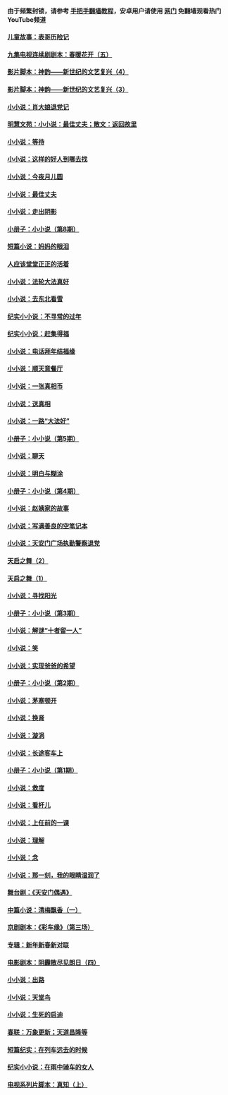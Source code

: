#### 由于频繁封锁，请参考 [手把手翻墙教程](https://github.com/gfw-breaker/guides/wiki/)，安卓用户请使用 [网门](https://github.com/gfw-breaker/nogfw/blob/master/dl.md?t=04291901) 免翻墙观看热门YouTube频道 

#### [儿童故事：表哥历险记](../pages/328/383535.md?t=04291901) 

#### [九集电视连续剧剧本：春暖花开（五）](../pages/328/275919.md?t=04291901) 

#### [影片脚本：神韵——新世纪的文艺复兴（4）](../pages/328/266089.md?t=04291901) 

#### [影片脚本：神韵——新世纪的文艺复兴（3）](../pages/328/266087.md?t=04291901) 

#### [小小说：肖大娘退党记](../pages/328/239807.md?t=04291901) 

#### [明慧文苑：小小说：最佳丈夫；散文：返回故里](../pages/328/3439.md?t=04291901) 

#### [小小说：等待](../pages/328/223927.md?t=04291901) 

#### [小小说：这样的好人到哪去找](../pages/328/209396.md?t=04291901) 

#### [小小说：今夜月儿圆](../pages/328/193588.md?t=04291901) 

#### [小小说：最佳丈夫](../pages/328/190938.md?t=04291901) 

#### [小小说：走出阴影](../pages/328/190744.md?t=04291901) 

#### [小册子：小小说（第8期）](../pages/328/188202.md?t=04291901) 

#### [短篇小说：妈妈的眼泪](../pages/328/187712.md?t=04291901) 

#### [人应该堂堂正正的活着](../pages/328/182430.md?t=04291901) 

#### [小小说：法轮大法真好](../pages/328/174669.md?t=04291901) 

#### [小小说：去东北看雪](../pages/328/173882.md?t=04291901) 

#### [纪实小小说：不寻常的过年](../pages/328/173187.md?t=04291901) 

#### [纪实小小说：赶集得福](../pages/328/172652.md?t=04291901) 

#### [小小说：电话拜年结福缘](../pages/328/172533.md?t=04291901) 

#### [小小说：顺天意餐厅](../pages/328/170182.md?t=04291901) 

#### [小小说：一张真相币](../pages/328/169410.md?t=04291901) 

#### [小小说：送真相](../pages/328/166713.md?t=04291901) 

#### [小小说：一路“大法好”](../pages/328/162016.md?t=04291901) 

#### [小册子：小小说（第5期）](../pages/328/161131.md?t=04291901) 

#### [小小说：聊天](../pages/328/159640.md?t=04291901) 

#### [小小说：明白与糊涂](../pages/328/158101.md?t=04291901) 

#### [小册子：小小说（第4期）](../pages/328/158006.md?t=04291901) 

#### [小小说：赵姨家的故事](../pages/328/157843.md?t=04291901) 

#### [小小说：写满善良的空笔记本](../pages/328/157382.md?t=04291901) 

#### [小小说：天安门广场执勤警察退党](../pages/328/156982.md?t=04291901) 

#### [天启之舞（2）](../pages/328/153440.md?t=04291901) 

#### [天启之舞（1）](../pages/328/153439.md?t=04291901) 

#### [小小说：寻找阳光](../pages/328/153065.md?t=04291901) 

#### [小册子：小小说（第3期）](../pages/328/151715.md?t=04291901) 

#### [小小说：解谜“十者留一人”](../pages/328/148967.md?t=04291901) 

#### [小小说：笑](../pages/328/148905.md?t=04291901) 

#### [小小说：实现爸爸的希望](../pages/328/148096.md?t=04291901) 

#### [小册子：小小说（第2期）](../pages/328/147214.md?t=04291901) 

#### [小小说：茅塞顿开](../pages/328/147030.md?t=04291901) 

#### [小小说：换肾](../pages/328/146770.md?t=04291901) 

#### [小小说：漩涡](../pages/328/146683.md?t=04291901) 

#### [小小说：长途客车上](../pages/328/145076.md?t=04291901) 

#### [小册子：小小说（第1期）](../pages/328/143963.md?t=04291901) 

#### [小小说：救度](../pages/328/143927.md?t=04291901) 

#### [小小说：看杆儿](../pages/328/142137.md?t=04291901) 

#### [小小说：上任前的一课](../pages/328/140808.md?t=04291901) 

#### [小小说：理解](../pages/328/140476.md?t=04291901) 

#### [小小说：念](../pages/328/139513.md?t=04291901) 

#### [小小说：那一刻，我的眼睛湿润了](../pages/328/138476.md?t=04291901) 

#### [舞台剧：《天安门偶遇》](../pages/328/117155.md?t=04291901) 

#### [中篇小说：清梅飘香（一）](../pages/328/101058.md?t=04291901) 

#### [京剧剧本：《彩车缘》（第三场）](../pages/328/96434.md?t=04291901) 

#### [专辑：新年新春新对联](../pages/328/94991.md?t=04291901) 

#### [电影剧本：阴霾散尽见朗日（四）](../pages/328/87081.md?t=04291901) 

#### [小小说：出路](../pages/328/84848.md?t=04291901) 

#### [小小说：天堂鸟](../pages/328/83084.md?t=04291901) 

#### [小小说：生死的启迪](../pages/328/70977.md?t=04291901) 

#### [春联：万象更新；天道昌隆等](../pages/328/64588.md?t=04291901) 

#### [短篇纪实：在列车远去的时候](../pages/328/62641.md?t=04291901) 

#### [纪实小小说：在雨中骑车的女人](../pages/328/56184.md?t=04291901) 

#### [电视系列片脚本：真知（上） ](../pages/328/55277.md?t=04291901) 

